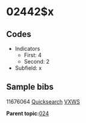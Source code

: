 # 02442$x

## Codes

-   Indicators
    -   First: 4
    -   Second: 2
-   Subfield: x

## Sample bibs

11676064 [Quicksearch](https://search.library.yale.edu/catalog/11676064) [VXWS](http://prodorbis.library.yale.edu:7014/vxws/GetHoldingsService?bibId=11676064)

**Parent topic:**[024](../../tags/024/024.md)

